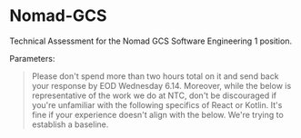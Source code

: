 # Nomad-GCS
Technical Assessment for the Nomad GCS Software Engineering 1 position. 

Parameters: 
> Please don't spend more than two hours total on it and send back your response by EOD Wednesday 6.14.  Moreover, while the below is representative of the work we do at NTC, don't be discouraged if you're unfamiliar with the following specifics of React or Kotlin.  It's fine if your experience doesn't align with the below.  We're trying to establish a baseline.  

